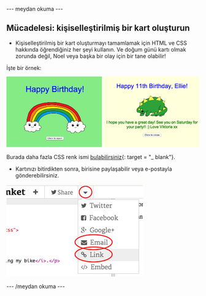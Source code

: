 \--- meydan okuma \---

## Mücadelesi: kişiselleştirilmiş bir kart oluşturun

+ Kişiselleştirilmiş bir kart oluşturmayı tamamlamak için HTML ve CSS hakkında öğrendiğiniz her şeyi kullanın. Ve doğum günü kartı olmak zorunda değil, Noel veya başka bir olay için bir tane olabilir!

İşte bir örnek:

![ekran görüntüsü](images/birthday-final.png)

Burada daha fazla CSS renk ismi [bulabilirsiniz](http://jumpto.cc/colours){: target = "_ blank"}.

+ Kartınızı bitirdikten sonra, birisine paylaşabilir veya e-postayla gönderebilirsiniz.

![ekran görüntüsü](images/birthday-share.png)

\--- /meydan okuma \---